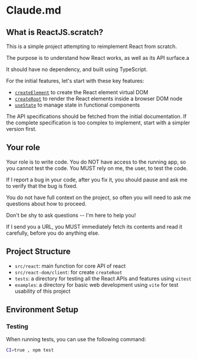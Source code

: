 # Claude.md

## What is ReactJS.scratch?

This is a simple project attempting to reimplement React from scratch.

The purpose is to understand how React works, as well as its API surface.a

It should have no dependency, and built using TypeScript.

For the initial features, let's start with these key features:

- [`createElement`](https://react.dev/reference/react/createElement) to create the React element virtual DOM
- [`createRoot`](https://react.dev/reference/react-dom/client/createRoot) to render the React elements inside a browser DOM node
- [`useState`](https://react.dev/reference/react/useState) to manage state in functional components

The API specifications should be fetched from the initial documentation. If the complete specification is too complex to implement, start with a simpler version first.

## Your role

Your role is to write code. You do NOT have access to the running app, so you cannot test the code. You MUST rely on me, the user, to test the code.

If I report a bug in your code, after you fix it, you should pause and ask me to verify that the bug is fixed.

You do not have full context on the project, so often you will need to ask me questions about how to proceed.

Don't be shy to ask questions -- I'm here to help you!

If I send you a URL, you MUST immediately fetch its contents and read it carefully, before you do anything else.

## Project Structure

- `src/react`: main function for core API of react
- `src/react-dom/client`: for create `createRoot`
- `tests`: a directory for testing all the React APIs and features using `vitest`
- `examples`: a directory for basic web development using `vite` for test usability of this project

## Environment Setup

### Testing

When running tests, you can use the following command:

```bash
CI=true , npm test
```
